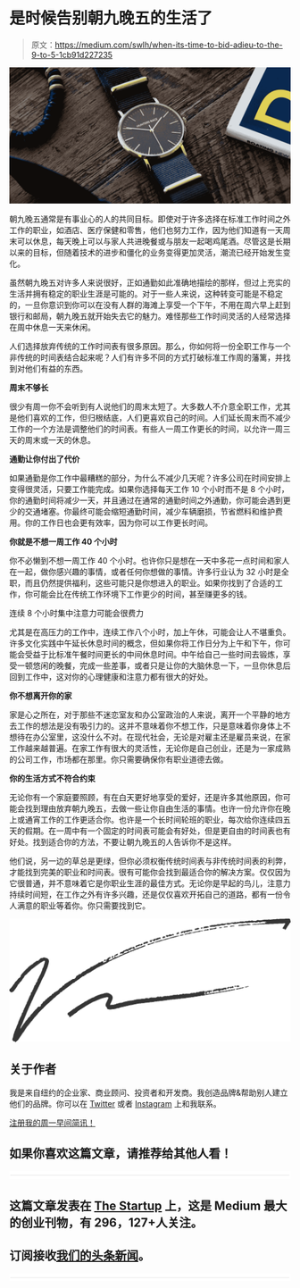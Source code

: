 # 是时候告别朝九晚五的生活了

> 原文：<https://medium.com/swlh/when-its-time-to-bid-adieu-to-the-9-to-5-1cb91d227235>

![](img/08e6aa3867afe87193dff7650c044ca5.png)

朝九晚五通常是有事业心的人的共同目标。即使对于许多选择在标准工作时间之外工作的职业，如酒店、医疗保健和零售，他们也努力工作，因为他们知道有一天周末可以休息，每天晚上可以与家人共进晚餐或与朋友一起喝鸡尾酒。尽管这是长期以来的目标，但随着技术的进步和僵化的业务变得更加灵活，潮流已经开始发生变化。

虽然朝九晚五对许多人来说很好，正如通勤如此准确地描绘的那样，但过上充实的生活并拥有稳定的职业生涯是可能的。对于一些人来说，这种转变可能是不稳定的，一旦你意识到你可以在没有人群的海滩上享受一个下午，不用在周六早上赶到银行和邮局，朝九晚五就开始失去它的魅力。难怪那些工作时间灵活的人经常选择在周中休息一天来休闲。

人们选择放弃传统的工作时间表有很多原因。那么，你如何将一份全职工作与一个非传统的时间表结合起来呢？人们有许多不同的方式打破标准工作周的藩篱，并找到对他们有益的东西。

**周末不够长**

很少有周一你不会听到有人说他们的周末太短了。大多数人不介意全职工作，尤其是他们喜欢的工作，但归根结底，人们更喜欢自己的时间。人们延长周末而不减少工作的一个方法是调整他们的时间表。有些人一周工作更长的时间，以允许一周三天的周末或一天的休息。

**通勤让你付出了代价**

如果通勤是你工作中最糟糕的部分，为什么不减少几天呢？许多公司在时间安排上变得很灵活，只要工作能完成。如果你选择每天工作 10 个小时而不是 8 个小时，你的通勤时间将减少一天，并且通过在通常的通勤时间之外通勤，你可能会遇到更少的交通堵塞。你最终可能会缩短通勤时间，减少车辆磨损，节省燃料和维护费用。你的工作日也会更有效率，因为你可以工作更长时间。

**你就是不想一周工作 40 个小时**

你不必懒到不想一周工作 40 个小时。也许你只是想在一天中多花一点时间和家人在一起，做你感兴趣的事情，或者任何你想做的事情。许多行业认为 32 小时是全职，而且仍然提供福利，这些可能只是你想进入的职业。如果你找到了合适的工作，你可能会比在传统工作环境下工作更少的时间，甚至赚更多的钱。

连续 8 个小时集中注意力可能会很费力

尤其是在高压力的工作中，连续工作八个小时，加上午休，可能会让人不堪重负。许多文化实践中午延长休息时间的概念，但如果你将工作日分为上午和下午，你可能会受益于比标准午餐时间更长的中间休息时间。中午给自己一些时间去锻炼，享受一顿悠闲的晚餐，完成一些差事，或者只是让你的大脑休息一下，一旦你休息后回到工作中，这对你的心理健康和注意力都有很大的好处。

**你不想离开你的家**

家是心之所在，对于那些不迷恋室友和办公室政治的人来说，离开一个平静的地方去工作的想法是没有吸引力的。这并不意味着你不想工作，只是意味着你身体上不想待在办公室里，这没什么不对。在现代社会，无论是对雇主还是雇员来说，在家工作越来越普遍。在家工作有很大的灵活性，无论你是自己创业，还是为一家成熟的公司工作，市场都在那里。你只需要确保你有职业道德去做。

**你的生活方式不符合约束**

无论你有一个家庭要照顾，有在白天更好地享受的爱好，还是许多其他原因，你可能会找到理由放弃朝九晚五，去做一些让你自由生活的事情。也许一份允许你在晚上或通宵工作的工作更适合你。也许是一个长时间轮班的职业，每次给你连续四五天的假期。在一周中有一个固定的时间表可能会有好处，但是更自由的时间表也有好处。找到适合你的方法，不要让朝九晚五的人告诉你不是这样。

他们说，另一边的草总是更绿，但你必须权衡传统时间表与非传统时间表的利弊，才能找到完美的职业和时间表。很有可能你会找到最适合你的解决方案。仅仅因为它很普通，并不意味着它是你职业生涯的最佳方式。无论你是早起的鸟儿，注意力持续时间短，在工作之外有许多兴趣，还是仅仅喜欢开拓自己的道路，都有一份令人满意的职业等着你。你只需要找到它。

![](img/385caab865cb5b0f5a9baf8cea00782e.png)

## 关于作者

我是来自纽约的企业家、商业顾问、投资者和开发商。我创造品牌&帮助别人建立他们的品牌。你可以在 [Twitter](http://twitter.com/vinnygaliano) 或者 [Instagram](http://instagram.com/vinnygaliano) 上和我联系。

[注册我的周一早间简讯！](http://vinnygaliano.com)

## 如果你喜欢这篇文章，请推荐给其他人看！

![](img/731acf26f5d44fdc58d99a6388fe935d.png)

## 这篇文章发表在 [The Startup](https://medium.com/swlh) 上，这是 Medium 最大的创业刊物，有 296，127+人关注。

## 订阅接收[我们的头条新闻](http://growthsupply.com/the-startup-newsletter/)。

![](img/731acf26f5d44fdc58d99a6388fe935d.png)